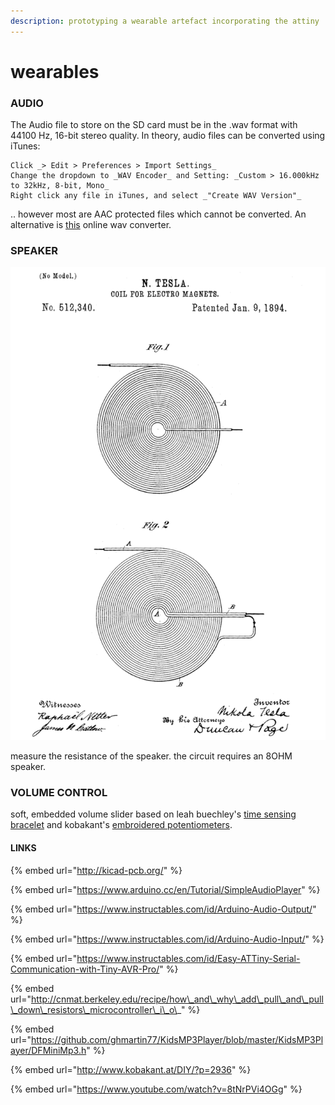 ```yaml
---
description: prototyping a wearable artefact incorporating the attiny
---
```


# wearables



### AUDIO

The Audio file to store on the SD card must be in the .wav format with 44100 Hz, 16-bit stereo quality. In theory, audio files can be converted using iTunes:

```text
Click _> Edit > Preferences > Import Settings_
Change the dropdown to _WAV Encoder_ and Setting: _Custom > 16.000kHz to 32kHz, 8-bit, Mono_
Right click any file in iTunes, and select _"Create WAV Version"_
```

.. however most are AAC protected files which cannot be converted. An alternative is [this](https://audio.online-convert.com/convert-to-wav) online wav converter. 

### SPEAKER

![](.gitbook/assets/us512340_tesla_coil_for_electro-magnets_page1_800x1200.png)

  
measure the resistance of the speaker. the circuit requires an 8OHM speaker. 

### VOLUME CONTROL

soft, embedded volume slider based on leah buechley's [time sensing bracelet](https://www.instructables.com/id/Time-Sensing-Bracelet/) and kobakant's [embroidered potentiometers](http://www.kobakant.at/DIY/?p=2331). 

#### LINKS

{% embed url="http://kicad-pcb.org/" %}

{% embed url="https://www.arduino.cc/en/Tutorial/SimpleAudioPlayer" %}

{% embed url="https://www.instructables.com/id/Arduino-Audio-Output/" %}

{% embed url="https://www.instructables.com/id/Arduino-Audio-Input/" %}

{% embed url="https://www.instructables.com/id/Easy-ATTiny-Serial-Communication-with-Tiny-AVR-Pro/" %}

{% embed url="http://cnmat.berkeley.edu/recipe/how\_and\_why\_add\_pull\_and\_pull\_down\_resistors\_microcontroller\_i\_o\_" %}

{% embed url="https://github.com/ghmartin77/KidsMP3Player/blob/master/KidsMP3Player/DFMiniMp3.h" %}

{% embed url="http://www.kobakant.at/DIY/?p=2936" %}

{% embed url="https://www.youtube.com/watch?v=8tNrPVi4OGg" %}

